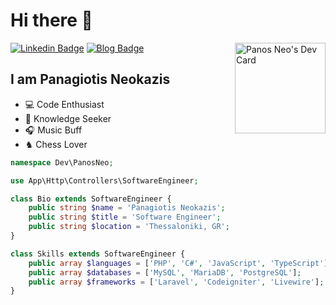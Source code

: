 
<!--
**panosNeo/panosNeo** is a ✨ _special_ ✨ repository because its `README.md` (this file) appears on your GitHub profile.

Here are some ideas to get you started:

- 🔭 I’m currently working on ...
- 🌱 I’m currently learning ...
- 👯 I’m looking to collaborate on ...
- 🤔 I’m looking for help with ...
- 💬 Ask me about ...
- 📫 How to reach me: ...
- 😄 Pronouns: ...
- ⚡ Fun fact: ...
-->
<h1>Hi there 👋</h1>

[![Linkedin Badge](https://img.shields.io/badge/-LinkedIn-0e76a8?style=for-the-badge&logo=Linkedin&logoColor=white)](https://www.linkedin.com/in/panagiotis-neokazis-8212bb154/)
[![Blog Badge](https://img.shields.io/badge/Website-3b5998?style=for-the-badge&logo=google-chrome&logoColor=white)](#)
<a href="https://app.daily.dev/panosneo"><img src="https://api.daily.dev/devcards/011c85229c4c4f18ac9afd5319c2fd48.png?r=yu8" width="145"  align="right" alt="Panos Neo's Dev Card"/></a>

<h2>I am Panagiotis Neokazis</h2>
<ul>
    <li>💻 Code Enthusiast</li>
    <li>🌱 Knowledge Seeker</li>
    <li>🎧 Music Buff</li>
    <li>♞ Chess Lover</li>
</ul>



```php
namespace Dev\PanosNeo;

use App\Http\Controllers\SoftwareEngineer;

class Bio extends SoftwareEngineer {
    public string $name = 'Panagiotis Neokazis';
    public string $title = 'Software Engineer';
    public string $location = 'Thessaloniki, GR';
}

class Skills extends SoftwareEngineer {
    public array $languages = ['PHP', 'C#', 'JavaScript', 'TypeScript'];
    public array $databases = ['MySQL', 'MariaDB', 'PostgreSQL'];
    public array $frameworks = ['Laravel', 'Codeigniter', 'Livewire'];
}
```

